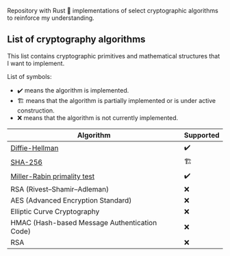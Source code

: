Repository with Rust 🦀 implementations of select cryptographic algorithms to reinforce my understanding.

## List of cryptography algorithms
This list contains cryptographic primitives and mathematical structures that I want to implement.

List of symbols:
- :heavy_check_mark: means the algorithm is implemented.
- 🏗️ means that the algorithm is partially implemented or is under active construction.
- :x: means that the algorithm is not currently implemented.

| Algorithm  | Supported        |
| -------------- | ------------------ |
| [Diffie-Hellman](https://github.com/0xphen/crypto-algo-rs/tree/main/diffie-hellman-key-exchange) | :heavy_check_mark: |
| [SHA-256](https://github.com/0xphen/crypto-algo-rs/tree/main/sha-256)    | 🏗️           |
|[Miller-Rabin primality test](https://github.com/0xphen/crypto-algo-rs/tree/main/miller-rabin-primality-test) | :heavy_check_mark: |
| RSA (Rivest–Shamir–Adleman) | :x:          |
| AES (Advanced Encryption Standard) | :x:           |
| Elliptic Curve Cryptography | :x:          |
| HMAC (Hash-based Message Authentication Code) | :x:          |
| RSA | :x:          |


